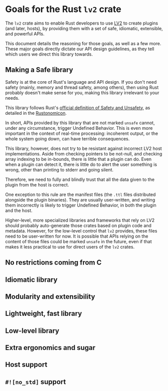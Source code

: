 # Goals for the Rust `lv2` crate

The `lv2` crate aims to enable Rust developers to use [LV2](https://lv2plug.in/) to create plugins
(and later, hosts), by providing them with a set of safe, idiomatic, extensible, and powerful APIs.

This document details the reasoning for those goals, as well as a few more. These major goals directly
dictate our API design guidelines, as they tell which users we direct this library towards.

## Making a Safe library

Safety is at the core of Rust's language and API design. If you don't need safety (mainly, memory and thread safety,
among others), then using Rust probably doesn't make sense for you, making this library irrelevant to your needs.

This library follows Rust's [official definition of Safety and Unsafety](https://doc.rust-lang.org/nomicon/meet-safe-and-unsafe.html),
as detailed in the [Rustonomicon](https://doc.rust-lang.org/nomicon/).

In short, APIs provided by this library that are not marked `unsafe` cannot, under any circumstance, trigger Undefined
Behavior. This is even more important in the context of real-time processing: incoherent output, or the whole system
going down, can have terrible consequences.

This library, however, does not try to be resistant against incorrect LV2 host implementations. Aside from checking
pointers to be not-null, and checking array indexing to be in-bounds, there is little that a plugin can do. Even when
a plugin can detect it, there is little do to alert the user something is wrong, other than printing to stderr and
going silent.

Therefore, we need to fully and blindly trust that all the data given to the plugin from the host is correct.

One exception to this rule are the manifest files (the `.ttl` files distributed alongside the plugin binaries). They
are usually user-written, and writing them incorrectly is likely to trigger Undefined Behavior, in both the plugin and
the host.

Higher-level, more specialized libraries and frameworks that rely on LV2 should probably auto-generate those crates based on
plugin code and metadata. However, for the low-level control that `lv2` provides, these files need to be user-written
for now. It is possible that APIs relying on the content of those files could be marked `unsafe` in the future, even
if that makes it less practical to use for direct users of the `lv2` crates.

## No restrictions coming from C



## Idiomatic library
## Modularity and extensibility
## Lightweight, fast library
## Low-level library

## Extra ergonomics and sugar

## Host support

## `#![no_std]` support


